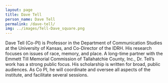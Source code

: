 ```yaml
---
layout: page
title: Dave Tell
person_name: Dave Tell
permalink: /dave-tell/
img: ../images/Tell-Dave_square.png
---
```

Dave Tell (Co-PI) is Professor in the Department of Communication Studies at the University of  Kansas, and Co-Director of the IDRH. His research focuses on issues of race, memory, and place. A long-time partner with the Emmett Till Memorial Commission of Tallahatchie County, Inc., Dr.  Tell’s work has a strong public focus. His scholarship is written for broad, public audiences. As Co PI, he will coordinate and oversee all aspects of the institute, and facilitate several sessions. 